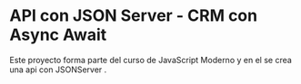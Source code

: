 # API con JSON Server - CRM con Async Await

Este proyecto forma parte del curso de JavaScript Moderno y en el se crea una api con JSONServer .
